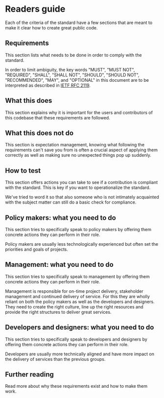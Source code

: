 # Readers guide

Each of the criteria of the standard have a few sections that are meant to make it clear how to create great public code.

## Requirements

This section lists what needs to be done in order to comply with the standard.

In order to limit ambiguity, the key words "MUST", "MUST NOT", "REQUIRED", "SHALL", "SHALL
NOT", "SHOULD", "SHOULD NOT", "RECOMMENDED",  "MAY", and "OPTIONAL" in this document are to be interpreted as described in [IETF RFC 2119](https://tools.ietf.org/html/rfc2119).

## What this does

This section explains why it is important for the users and contributors of this codebase that these requirements are followed.

## What this does not do

This section is expectation management, knowing what following the requirements can't save you from is often a crucial aspect of applying them correctly as well as making sure no unexpected things pop up suddenly.

## How to test

This section offers actions you can take to see if a contribution is compliant with the standard. This is key if you want to operationalize the standard.

We've tried to word it so that also someone who is not intimately acquainted with the subject matter can still do a basic check for compliance.

## Policy makers: what you need to do

This section tries to specifically speak to policy makers by offering them concrete actions they can perform in their role.

Policy makers are usually less technologically experienced but often set the priorities and goals of projects.

## Management: what you need to do

This section tries to specifically speak to management by offering them concrete actions they can perform in their role.

Management is responsible for on-time project delivery, stakeholder management and continued delivery of service. For this they are wholly reliant on both the policy makers as well as the developers and designers. They need to create the right culture, line up the right resources and provide the right structures to deliver great services.

## Developers and designers: what you need to do

This section tries to specifically speak to developers and designers by offering them concrete actions they can perform in their role.

Developers are usually more technically aligned and have more impact on the delivery of services than the previous groups.

## Further reading

Read more about why these requirements exist and how to make them work.
